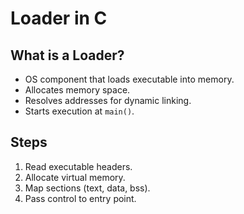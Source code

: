 # Loader in C

## What is a Loader?
- OS component that loads executable into memory.
- Allocates memory space.
- Resolves addresses for dynamic linking.
- Starts execution at `main()`.

## Steps
1. Read executable headers.
2. Allocate virtual memory.
3. Map sections (text, data, bss).
4. Pass control to entry point.